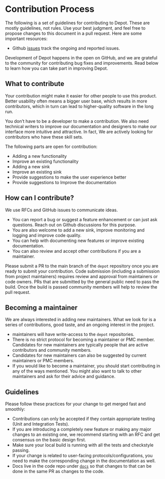 # Contribution Process

The following is a set of guidelines for contributing to Depot. These are mostly guidelines, not rules. Use your best judgment, and feel free to propose changes to this document in a pull request. Here are some important resources:

* Github [issues](https://github.com/goto/depot/issues) track the ongoing and reported issues.

Development of Depot happens in the open on GitHub, and we are grateful to the community for contributing bug fixes and improvements. Read below to learn how you can take part in improving Depot.

## What to contribute

Your contribution might make it easier for other people to use this product. Better usability often means a bigger user base, which results in more contributors, which in turn can lead to higher-quality software in the long run.

You don’t have to be a developer to make a contribution. We also need technical writers to improve our documentation and designers to make our interface more intuitive and attractive. In fact, We are actively looking for contributors who have these skill sets.

The following parts are open for contribution:

* Adding a new functionality
* Improve an existing functionality
* Adding a new sink
* Improve an existing sink
* Provide suggestions to make the user experience better
* Provide suggestions to Improve the documentation


## How can I contribute?

We use RFCs and GitHub issues to communicate ideas.

* You can report a bug or suggest a feature enhancement or can just ask questions. Reach out on Github discussions for this purpose.
* You are also welcome to add a new sink, improve monitoring and logging and improve code quality.
* You can help with documenting new features or improve existing documentation.
* You can also review and accept other contributions if you are a maintainer.

Please submit a PR to the main branch of the `depot` repository once you are ready to submit your contribution. 
Code submission \(including a submission from project maintainers\) requires review and approval from maintainers or code owners.
PRs that are submitted by the general public need to pass the build. 
Once the build is passed community members will help to review the pull request.

## Becoming a maintainer

We are always interested in adding new maintainers. What we look for is a series of contributions, good taste, and an ongoing interest in the project.

* maintainers will have write-access to the `depot` repositories.
* There is no strict protocol for becoming a maintainer or PMC member. Candidates for new maintainers are typically people that are active contributors and community members.
* Candidates for new maintainers can also be suggested by current maintainers or PMC members.
* If you would like to become a maintainer, you should start contributing in any of the ways mentioned. You might also want to talk to other maintainers and ask for their advice and guidance.

## Guidelines

Please follow these practices for your change to get merged fast and smoothly:

* Contributions can only be accepted if they contain appropriate testing \(Unit and Integration Tests\).
* If you are introducing a completely new feature or making any major changes to an existing one, we recommend starting with an RFC and get consensus on the basic design first.
* Make sure your local build is running with all the tests and checkstyle passing.
* If your change is related to user-facing protocols/configurations, you need to make the corresponding change in the documentation as well.
* Docs live in the code repo under [`docs`](https://github.com/goto/depot/tree/main/docs/README.md) so that changes to that can be done in the same PR as changes to the code.

